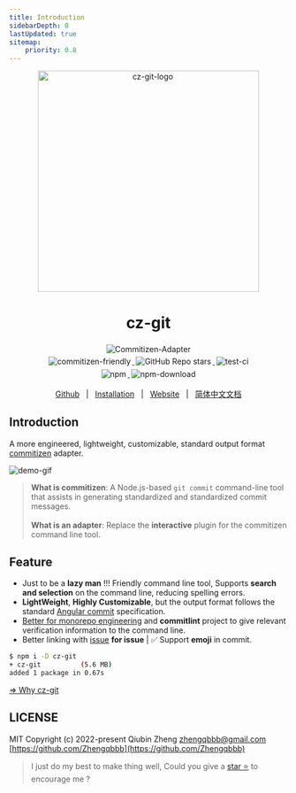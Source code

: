 ```yaml
---
title: Introduction
sidebarDepth: 0
lastUpdated: true
sitemap:
    priority: 0.8
---
```


<p align="center">
    <a target="_blank" href="https://github.com/Zhengqbbb/cz-git">
        <img src="https://user-images.githubusercontent.com/40693636/154064210-964aeaa0-d9dc-4cea-9e52-2ffc3789611b.png" alt="cz-git-logo" width="400" data-width="400" data-height="400">
    </a>
</p>

<h1 align="center">cz-git</h1>

<p align="center">
    <a target="_blank" href="https://github.com/commitizen/cz-cli#adapters">
      <img style="display:inline-block;margin:0.2em;" alt="Commitizen-Adapter" src="https://img.shields.io/badge/Commitizen-Adapter-red.svg?logo=git&style=flat">
    </a>
    <br/>
    <a target="_blank" href="http://commitizen.github.io/cz-cli/">
      <img style="display:inline-block;margin:0.2em;" alt="commitizen-friendly" src="https://img.shields.io/badge/commitizen-friendly-brightgreen.svg?logo=github">
    </a>
    <a target="_blank" href="https://github.com/Zhengqbbb/cz-git">
      <img style="display:inline-block;margin:0.2em;" alt="GitHub Repo stars" src="https://img.shields.io/github/stars/zhengqbbb/cz-git?style=social">
    </a>
    <a target="_blank" href="https://github.com/Zhengqbbb/cz-git/actions/workflows/nodejs.yml">
      <img style="display:inline-block;margin:0.2em;" alt="test-ci" src="https://github.com/Zhengqbbb/cz-git/workflows/Node.js%20CI/badge.svg">
    </a>
    <br>
    <a href="https://www.npmjs.com/package/cz-git">
        <img style="display:inline-block;margin:0.2em;" alt="npm" src="https://img.shields.io/npm/v/cz-git?style=flat-square&logo=npm">
        <img style="display:inline-block;margin:0.2em;" alt="npm-download" src="https://img.shields.io/npm/dt/cz-git.svg?style=flat-square&logo=npm">
    </a>
    <br/>
</p>

<p align="center">
    <a href="https://github.com/Zhengqbbb/cz-git">Github</a>
    &nbsp; | &nbsp;
    <a href="https://cz-git.qbenben.com/guide/getting-started.html">Installation</a>
    &nbsp; | &nbsp;
    <a href="https://cz-git.qbenben.com">Website</a>
    &nbsp; | &nbsp;
    <a href="https://cz-git.qbenben.com/zh/">简体中文文档</a>
</p>

## Introduction

A more engineered, lightweight, customizable, standard output format [commitizen](https://github.com/commitizen/cz-cli) adapter.

![demo-gif](https://user-images.githubusercontent.com/40693636/154906217-e0b1c5d0-9294-4072-8082-c0cdd9392023.gif)

> **What is commitizen**: A Node.js-based `git commit` command-line tool that assists in generating standardized and standardized commit messages. <br><br>
> **What is an adapter**: Replace the **interactive** plugin for the commitizen command line tool.

## Feature

- Just to be a **lazy man** !!! Friendly command line tool,  Supports **search and selection** on the command line, reducing spelling errors.
- **LightWeight**, **Highly Customizable**, but the output format follows the standard [Angular commit](https://github.com/angular/angular.js/blob/master/DEVELOPERS.md#commits) specification.
- [Better for monorepo engineering]((/guide/recipes.html#scopes)) and **commitlint** project to give relevant verification information to the command line.
- Better linking with [issue](/guide/recipes.html#default) **for issue** | ✅ Support **emoji** in commit.

```bash
$ npm i -D cz-git
+ cz-git          (5.6 MB)
added 1 package in 0.67s
```

[⇒ Why cz-git](/guide/why.html)

## LICENSE

MIT
Copyright (c) 2022-present Qiubin Zheng <zhengqbbb@gmail.com> [https://github.com/Zhengqbbb](https://github.com/Zhengqbbb)

> I just do my best to make thing well, Could you give a [star ⭐](https://github.com/Zhengqbbb/cz-git) to encourage me ?
